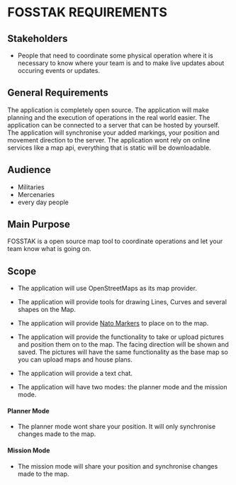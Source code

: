 # FOSSTAK REQUIREMENTS

## Stakeholders

* People that need to coordinate some physical operation where it is necessary to know where your team is and to make live updates about occuring events or updates.

## General Requirements

The application is completely open source. The application will make planning and the execution of operations in the real world easier. The application can be connected to a server that can be hosted by yourself. The application will synchronise your added markings, your position and movement direction to the server. The application wont rely on online services like a map api, everything that is static will be downloadable.

## Audience

* Militaries
* Mercenaries
* every day people

## Main Purpose

FOSSTAK is a open source map tool to coordinate operations and let your team know what is going on.

## Scope

* The application will use OpenStreetMaps as its map provider.

* The application will provide tools for drawing Lines, Curves and several shapes on the Map.

* The application will provide [Nato Markers](https://en.wikipedia.org/wiki/NATO_Joint_Military_Symbology) to place on to the map.

* The application will provide the functionality to take or upload pictures and position them on to the map. The facing direction will be shown and saved. The pictures will have the same functionality as the base map so you can upload maps and house plans.

* The application will provide a text chat.

* The application will have two modes: the planner mode and the mission mode.

#### Planner Mode

* The planner mode wont share your position. It will only synchronise changes made to the map.

#### Mission Mode

* The mission mode will share your position and synchronise changes made to the map.
